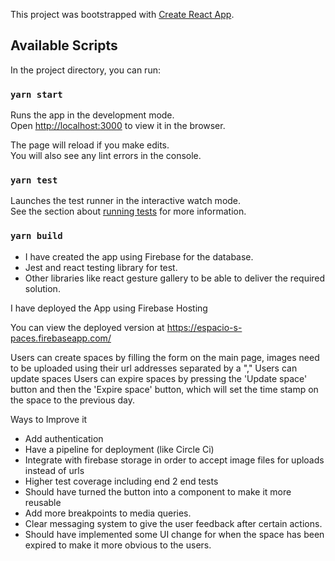 This project was bootstrapped with [Create React App](https://github.com/facebook/create-react-app).

## Available Scripts

In the project directory, you can run:

### `yarn start`

Runs the app in the development mode.<br />
Open [http://localhost:3000](http://localhost:3000) to view it in the browser.

The page will reload if you make edits.<br />
You will also see any lint errors in the console.

### `yarn test`

Launches the test runner in the interactive watch mode.<br />
See the section about [running tests](https://facebook.github.io/create-react-app/docs/running-tests) for more information.

### `yarn build`

- I have created the app using Firebase for the database.
- Jest and react testing library for test.
- Other libraries like react gesture gallery to be able to deliver the required solution.

I have deployed the App using Firebase Hosting

You can view the deployed version at https://espacio-s-paces.firebaseapp.com/

Users can create spaces by filling the form on the main page, images need to be uploaded using their url addresses separated by a ","
Users can update spaces
Users can expire spaces by pressing the 'Update space' button and then the 'Expire space' button, which will set the time stamp on the space to the previous day.

Ways to Improve it

- Add authentication
- Have a pipeline for deployment (like Circle Ci)
- Integrate with firebase storage in order to accept image files for uploads instead of urls
- Higher test coverage including end 2 end tests
- Should have turned the button into a component to make it more reusable
- Add more breakpoints to media queries.
- Clear messaging system to give the user feedback after certain actions.
- Should have implemented some UI change for when the space has been expired to make it more obvious to the users.
